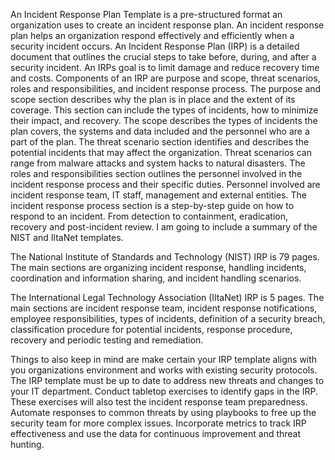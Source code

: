 An Incident Response Plan Template is a pre-structured format an organization uses to create an incident response plan.  An incident response plan helps an organization respond effectively and efficiently when a security incident occurs. An Incident Response Plan (IRP) is a detailed document that outlines the crucial steps to take before, during, and after a security incident.  An IRPs goal is to limit damage and reduce recovery time and costs.  Components of an IRP are purpose and scope, threat scenarios, roles and responsibilities, and incident response process.  The purpose and scope section describes why the plan is in place and the extent of its coverage. This section can include the types of incidents, how to minimize their impact, and recovery.  The scope describes the types of incidents the plan covers, the systems and data included and the personnel who are a part of the plan.  The threat scenario section identifies and describes the potential incidents that may affect the organization.  Threat scenarios can range from malware attacks and system hacks to natural disasters.  The roles and responsibilities section outlines the personnel involved in the incident response process and their specific duties.  Personnel involved are incident response team, IT staff, management and external entities.  The incident response process section is a step-by-step guide on how to respond to an incident.  From detection to containment, eradication, recovery and post-incident review.  I am going to include a summary of the NIST and IltaNet templates.

The National Institute of Standards and Technology (NIST) IRP is 79 pages.  The main sections are organizing incident response, handling incidents, coordination and information sharing, and incident handling scenarios.

The International Legal Technology Association (IltaNet) IRP is 5 pages.  The main sections are incident response team, incident response notifications, employee responsibilities, types of incidents, definition of a security breach, classification procedure for potential incidents, response procedure, recovery and periodic testing and remediation.

Things to also keep in mind are make certain your IRP template aligns with you organizations environment and works with existing security protocols.  The IRP template must be up to date to address new threats and changes to your IT department.  Conduct tabletop exercises to identify gaps in the IRP.  These exercises will also test the incident response team preparedness.  Automate responses to common threats by using playbooks to free up the security team for more complex issues.  Incorporate metrics to track IRP effectiveness and use the data for continuous improvement and threat hunting.

